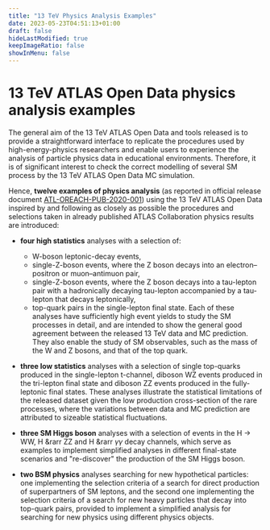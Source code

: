 ```yaml
---
title: "13 TeV Physics Analysis Examples"
date: 2023-05-23T04:51:13+01:00
draft: false
hideLastModified: true
keepImageRatio: false
showInMenu: false
---
```


# 13 TeV ATLAS Open Data physics analysis examples

The general aim of the 13 TeV ATLAS Open Data and tools released is to provide a straightforward interface to replicate the procedures used by high-energy-physics researchers and enable users to experience the analysis of particle physics data in educational environments. Therefore, it is of significant interest to check the correct modelling of several SM process by the 13 TeV ATLAS Open Data MC simulation.

Hence, **twelve examples of physics analysis** (as reported in official release document [ATL-OREACH-PUB-2020-001](https://cds.cern.ch/record/2707171)) using the 13 TeV ATLAS Open Data inspired by and following as closely as possible the procedures and selections taken in already published ATLAS Collaboration physics results are introduced:

- **four high statistics** analyses with a selection of:
    - W-boson leptonic-decay events,
    - single-Z-boson events, where the Z boson decays into an electron–positron or muon–antimuon pair,
    - single-Z-boson events, where the Z boson decays into a tau-lepton pair with a hadronically decaying tau-lepton accompanied by a tau-lepton that decays leptonically,
    - top-quark pairs in the single-lepton final state. Each of these analyses have sufficiently high event yields to study the SM processes in detail, and are intended to show the general good agreement between the released 13 TeV data and MC prediction. They also enable the study of SM observables, such as the mass of the W and Z bosons, and that of the top quark.

- **three low statistics** analyses with a selection of single top-quarks produced in the single-lepton t-channel, diboson WZ events produced in the tri-lepton final state and diboson ZZ events produced in the fully-leptonic final states. These analyses illustrate the statistical limitations of the released dataset given the low production cross-section of the rare processes, where the variations between data and MC prediction are attributed to sizeable statistical fluctuations.

- **three SM Higgs boson** analyses with a selection of events in the H → WW, H &rarr ZZ and H &rarr $\gamma \gamma$  decay channels, which serve as examples to implement simplified analyses in different final-state scenarios and "re-discover" the production of the SM Higgs boson.

- **two BSM physics** analyses searching for new hypothetical particles: one implementing the selection criteria of a search for direct production of superpartners of SM leptons, and the second one implementing the selection criteria of a search for new heavy particles that decay into top-quark pairs, provided to implement a simplified analysis for searching for new physics using different physics objects.